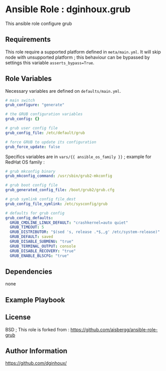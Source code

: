Ansible Role : dginhoux.grub
=========

This ansible role configure grub


Requirements
------------

This role require a supported platform defined in `meta/main.yml`.
It will skip node with unsupported platform ; this behaviour can be bypassed by settings this variable `asserts_bypass=True`.


Role Variables
--------------

Necessary variables are defined on `defaults/main.yml`.

```yaml
# main switch
grub_configure: "generate"

# the GRUB configuration variables
grub_config: {}

# grub user config file
grub_config_file: /etc/default/grub

# force GRUB to update its configuration
grub_force_update: false
```

Specifics variables are in `vars/{{ ansible_os_family }}` ; example for RedHat OS family : 

```yaml
# grub mkconfig binary
grub_mkconfig_command: /usr/sbin/grub2-mkconfig

# grub boot config file
grub_generated_config_file: /boot/grub2/grub.cfg

# grub symlink config file_dest
grub_config_file_symlink: /etc/sysconfig/grub

# defaults for grub config
grub_config_defaults:
  GRUB_CMDLINE_LINUX_DEFAULT: "crashkernel=auto quiet"
  GRUB_TIMEOUT: 5
  GRUB_DISTRIBUTOR: "$(sed 's, release .*$,,g' /etc/system-release)"
  GRUB_DEFAULT: saved
  GRUB_DISABLE_SUBMENU: "true"
  GRUB_TERMINAL_OUTPUT: console
  GRUB_DISABLE_RECOVERY: "true"
  GRUB_ENABLE_BLSCFG: "true"
```



Dependencies
------------

none


Example Playbook
----------------



License
-------

BSD ; This role is forked from : https://github.com/aisbergg/ansible-role-grub


Author Information
------------------

https://github.com/dginhoux/
